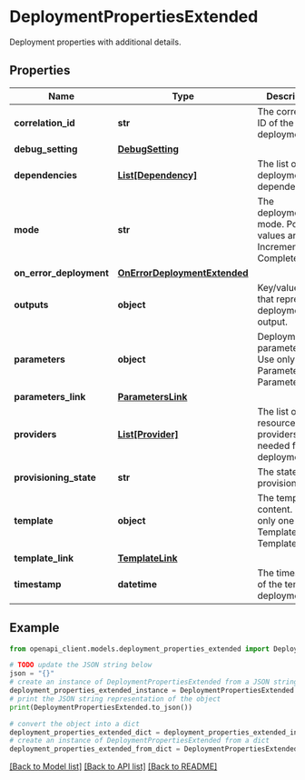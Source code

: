 # DeploymentPropertiesExtended

Deployment properties with additional details.

## Properties

Name | Type | Description | Notes
------------ | ------------- | ------------- | -------------
**correlation_id** | **str** | The correlation ID of the deployment. | [optional] [readonly] 
**debug_setting** | [**DebugSetting**](DebugSetting.md) |  | [optional] 
**dependencies** | [**List[Dependency]**](Dependency.md) | The list of deployment dependencies. | [optional] 
**mode** | **str** | The deployment mode. Possible values are Incremental and Complete. | [optional] 
**on_error_deployment** | [**OnErrorDeploymentExtended**](OnErrorDeploymentExtended.md) |  | [optional] 
**outputs** | **object** | Key/value pairs that represent deployment output. | [optional] 
**parameters** | **object** | Deployment parameters. Use only one of Parameters or ParametersLink. | [optional] 
**parameters_link** | [**ParametersLink**](ParametersLink.md) |  | [optional] 
**providers** | [**List[Provider]**](Provider.md) | The list of resource providers needed for the deployment. | [optional] 
**provisioning_state** | **str** | The state of the provisioning. | [optional] [readonly] 
**template** | **object** | The template content. Use only one of Template or TemplateLink. | [optional] 
**template_link** | [**TemplateLink**](TemplateLink.md) |  | [optional] 
**timestamp** | **datetime** | The timestamp of the template deployment. | [optional] [readonly] 

## Example

```python
from openapi_client.models.deployment_properties_extended import DeploymentPropertiesExtended

# TODO update the JSON string below
json = "{}"
# create an instance of DeploymentPropertiesExtended from a JSON string
deployment_properties_extended_instance = DeploymentPropertiesExtended.from_json(json)
# print the JSON string representation of the object
print(DeploymentPropertiesExtended.to_json())

# convert the object into a dict
deployment_properties_extended_dict = deployment_properties_extended_instance.to_dict()
# create an instance of DeploymentPropertiesExtended from a dict
deployment_properties_extended_from_dict = DeploymentPropertiesExtended.from_dict(deployment_properties_extended_dict)
```
[[Back to Model list]](../README.md#documentation-for-models) [[Back to API list]](../README.md#documentation-for-api-endpoints) [[Back to README]](../README.md)



